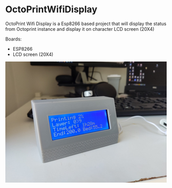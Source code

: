 # OctoPrintWifiDisplay
OctoPrint Wifi Display is a Esp8266 based project that will display the status from Octoprint instance and display it on character LCD screen (20X4)

Boards:
 - ESP8266
 - LCD screen (20X4)

![alt text](https://github.com/nori0aw/OctoPrintWifiDisplay/blob/master/STL%20Files/IMG_2021-06-16-11-33-37-512.jpg)

